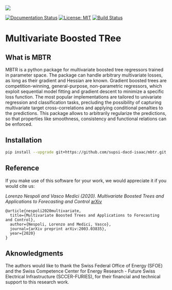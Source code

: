 <img src="docs/source/_static/logo.svg"> 

[![Documentation Status](https://readthedocs.org/projects/mbtr/badge/?version=master)](https://mbtr.readthedocs.io/en/master/?badge=master)
[![License: MIT](https://img.shields.io/badge/License-MIT-green.svg)](https://opensource.org/licenses/MIT)
[![Build Status](https://travis-ci.org/supsi-dacd-isaac/mbtr.svg?branch=master)](https://travis-ci.org/supsi-dacd-isaac/mbtr)

# Multivariate Boosted TRee

## What is MBTR

MBTR is a python package for multivariate boosted tree regressors trained in parameter space. 
The package can handle arbitrary multivariate losses, as long as their gradient and Hessian are known.
Gradient boosted trees are competition-winning, general-purpose, non-parametric regressors, which exploit sequential model fitting and gradient descent to minimize a specific loss function. The most popular implementations are tailored to univariate regression and classification tasks, precluding the possibility of capturing multivariate target cross-correlations and applying conditional penalties to the predictions. This package allows to arbitrarily regularize the predictions, so that properties like smoothness, consistency and functional relations can be
enforced.

## Installation

```sh
pip install --upgrade git+https://github.com/supsi-dacd-isaac/mbtr.git
```

## Reference

If you make use of this software for your work, we would appreciate it if you would cite us:

*Lorenzo Nespoli and Vasco Medici (2020).
Multivariate Boosted Trees and Applications to Forecasting and Control*
[arXiv](https://arxiv.org/abs/2003.03835)

    @article{nespoli2020multivariate,
      title={Multivariate Boosted Trees and Applications to Forecasting and Control},
      author={Nespoli, Lorenzo and Medici, Vasco},
      journal={arXiv preprint arXiv:2003.03835},
      year={2020}
    }

## Aknowledgments

The authors would like to thank the Swiss Federal Office of Energy (SFOE) and the
Swiss Competence Center for Energy Research - Future Swiss Electrical Infrastructure (SCCER-FURIES),
for their financial and technical support to this research work.

